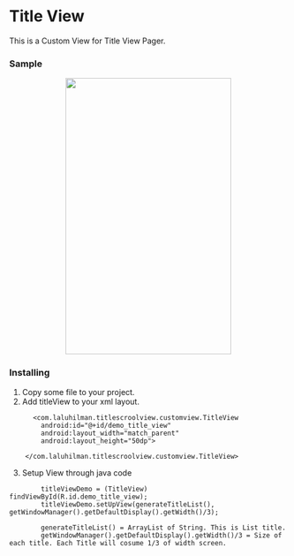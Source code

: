 # Title View
This is a Custom View for Title View Pager. 


### Sample 
<p align="center">
  <img width="300" height="500" src="http://laluhilman.com/github/TitleView/titleview.gif">
</p>



### Installing
1. Copy some file to your project.
2. Add titleView to your xml layout.
```
      <com.laluhilman.titlescroolview.customview.TitleView
        android:id="@+id/demo_title_view"
        android:layout_width="match_parent"
        android:layout_height="50dp">

    </com.laluhilman.titlescroolview.customview.TitleView>

```
3. Setup View through java code

```
        titleViewDemo = (TitleView) findViewById(R.id.demo_title_view);
        titleViewDemo.setUpView(generateTitleList(), getWindowManager().getDefaultDisplay().getWidth()/3);
        
        generateTitleList() = ArrayList of String. This is List title.
        getWindowManager().getDefaultDisplay().getWidth()/3 = Size of each title. Each Title will cosume 1/3 of width screen.
        
        
```
  

